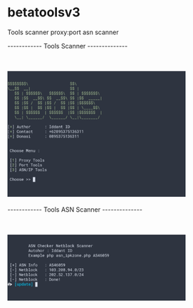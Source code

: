 # betatoolsv3
Tools scanner proxy:port asn scanner 


------------ Tools Scanner --------------

<br><br>
<img src='https://github.com/ipkzone/betatoolsv3/blob/master/1.jpg' width='400' style='border:1px;'/>
<br><br>
------------ Tools ASN Scanner --------------

<br><br>
<img src='https://github.com/ipkzone/betatoolsv3/blob/master/2.jpg' width='400' style='border:1px;'/>
